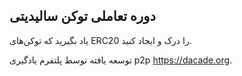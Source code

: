## دوره تعاملی توکن سالیدیتی

یاد بگیرید که توکن‌های ERC20 را درک و ایجاد کنید.

توسعه یافته توسط پلتفرم یادگیری p2p https://dacade.org.